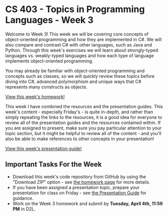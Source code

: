 # CS 403 - Topics in Programming Languages - Week 3

Welcome to Week 3! This week we will be covering core concepts of object-oriented programming and how they are implemented in C#. We will also compare and contrast C# with other languages, such as Java and Python. Through this week's exercises we will learn about strongly-typed languages vs. weakly-typed languages and how each type of language implements object-oriented programming.

You may already be familiar with object-oriented programming and concepts such as classes, so we will quickly review these topics before diving into C#, advanced polymorphism and unique ways that C# represents many constructs as objects.

[View this week's homework!](homework/README.md)

This week I have combined the resources and the presentation guides. This week's content - especially Friday's - is quite in-depth, and rather than simply repeating the links to the resources, it is a good idea for everyone to review all of the presentation guides and the resources contained within. If you are assigned to present, make sure you pay particular attention to your topic section, but it might be helpful to review all of the content - and you'll also be able to make references to other concepts in your presentation!

[View this week's presentation guide!](PRESENTATIONS.md)

## Important Tasks For the Week

* Download this week's code repository from GitHub by using the "Download ZIP" option - see [the homework page](homework/README.md) for more details.
* If you have been assigned a presentation topic, prepare your presentation for class on Friday - see [the Presentation Guide](https://mnsu.learn.minnstate.edu/d2l/le/content/6192136/viewContent/59970825/View) for guidance.
* Work on the Week 3 homework and submit by **Tuesday, April 4th, 11:59 PM** in D2L.
